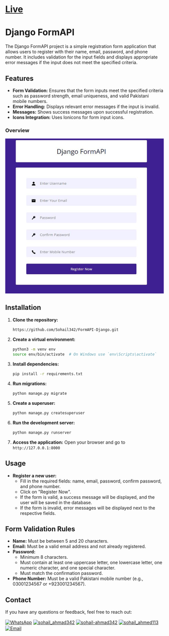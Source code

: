 # [Live](https://3yp-ingenious-einstein.circumeo-apps.net/)

# Django FormAPI

The Django FormAPI project is a simple registration form application that allows users to register with their name, email, password, and phone number. It includes validation for the input fields and displays appropriate error messages if the input does not meet the specified criteria.


## Features

- **Form Validation:** Ensures that the form inputs meet the specified criteria such as password strength, email uniqueness, and valid Pakistani mobile numbers.
- **Error Handling:** Displays relevant error messages if the input is invalid.
- **Messages:** Shows success messages upon successful registration.
- **Icons Integration:** Uses Ionicons for form input icons.


### Overview
![FormAPI](core/static/core/img/form.JPG)


## Installation

1. **Clone the repository:**
    ```bash
    https://github.com/Sohail342/FormAPI-Django.git
    ```

2. **Create a virtual environment:**
    ```bash
    python3 -m venv env
    source env/bin/activate  # On Windows use `env\Scripts\activate`
    ```

3. **Install dependencies:**
    ```bash
    pip install -r requirements.txt
    ```

4. **Run migrations:**
    ```bash
    python manage.py migrate
    ```

5. **Create a superuser:**
    ```bash
    python manage.py createsuperuser
    ```

6. **Run the development server:**
    ```bash
    python manage.py runserver
    ```

7. **Access the application:**
    Open your browser and go to `http://127.0.0.1:8000`

## Usage

- **Register a new user:**
  - Fill in the required fields: name, email, password, confirm password, and phone number.
  - Click on "Register Now".
  - If the form is valid, a success message will be displayed, and the user will be saved in the database.
  - If the form is invalid, error messages will be displayed next to the respective fields.

## Form Validation Rules

- **Name:** Must be between 5 and 20 characters.
- **Email:** Must be a valid email address and not already registered.
- **Password:** 
  - Minimum 8 characters.
  - Must contain at least one uppercase letter, one lowercase letter, one numeric character, and one special character.
  - Must match the confirmation password.
- **Phone Number:** Must be a valid Pakistani mobile number (e.g., 03001234567 or +923001234567).


## Contact

If you have any questions or feedback, feel free to reach out:

<p align="left">
<a href="https://wa.me/+923428041928" target="blank"><img align="center" src="https://img.icons8.com/color/48/000000/whatsapp.png" alt="WhatsApp" height="30" width="40" /></a>
<a href="https://www.hackerrank.com/sohail_ahmad342" target="blank"><img align="center" src="https://raw.githubusercontent.com/rahuldkjain/github-profile-readme-generator/master/src/images/icons/Social/hackerrank.svg" alt="sohail_ahmad342" height="30" width="40" /></a>
<a href="https://www.linkedin.com/in/sohailahmad3428041928/" target="blank"><img align="center" src="https://raw.githubusercontent.com/rahuldkjain/github-profile-readme-generator/master/src/images/icons/Social/linked-in-alt.svg" alt="sohail-ahmad342" height="30" width="40" /></a>
<a href="https://instagram.com/sohail_ahmed113" target="blank"><img align="center" src="https://raw.githubusercontent.com/rahuldkjain/github-profile-readme-generator/master/src/images/icons/Social/instagram.svg" alt="sohail_ahmed113" height="30" width="40" /></a>
<a href="mailto:sohailahmed34280@gmail.com" target="blank"><img align="center" src="https://img.icons8.com/ios-filled/50/000000/email-open.png" alt="Email" height="30" width="40" /></a>
</p>

